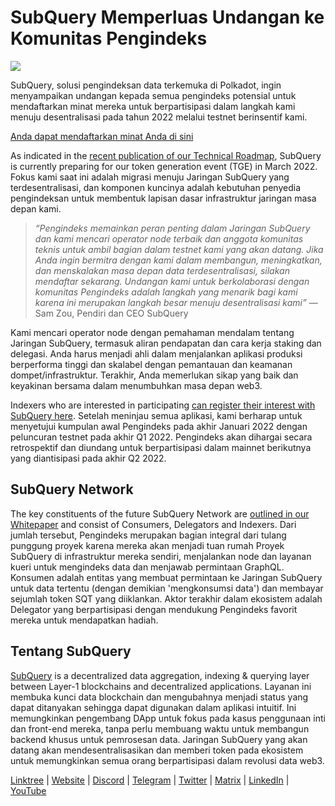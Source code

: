 # SubQuery Memperluas Undangan ke Komunitas Pengindeks

![](https://miro.medium.com/max/1400/1*qa014uV1jHA2WTVhUadrdA.png)

SubQuery, solusi pengindeksan data terkemuka di Polkadot, ingin menyampaikan undangan kepada semua pengindeks potensial untuk mendaftarkan minat mereka untuk berpartisipasi dalam langkah kami menuju desentralisasi pada tahun 2022 melalui testnet berinsentif kami.

[Anda dapat mendaftarkan minat Anda di sini](https://forms.gle/RyXyhb8T9Gxkwi7R9)

As indicated in the [recent publication of our Technical Roadmap](./20211029-roadmap-october.md), SubQuery is currently preparing for our token generation event (TGE) in March 2022. Fokus kami saat ini adalah migrasi menuju Jaringan SubQuery yang terdesentralisasi, dan komponen kuncinya adalah kebutuhan penyedia pengindeksan untuk membentuk lapisan dasar infrastruktur jaringan masa depan kami.

> _“Pengindeks memainkan peran penting dalam Jaringan SubQuery dan kami mencari operator node terbaik dan anggota komunitas teknis untuk ambil bagian dalam testnet kami yang akan datang. Jika Anda ingin bermitra dengan kami dalam membangun, meningkatkan, dan menskalakan masa depan data terdesentralisasi, silakan mendaftar sekarang. Undangan kami untuk berkolaborasi dengan komunitas Pengindeks adalah langkah yang menarik bagi kami karena ini merupakan langkah besar menuju desentralisasi kami”_ —Sam Zou, Pendiri dan CEO SubQuery

Kami mencari operator node dengan pemahaman mendalam tentang Jaringan SubQuery, termasuk aliran pendapatan dan cara kerja staking dan delegasi. Anda harus menjadi ahli dalam menjalankan aplikasi produksi berperforma tinggi dan skalabel dengan pemantauan dan keamanan dompet/infrastruktur. Terakhir, Anda memerlukan sikap yang baik dan keyakinan bersama dalam menumbuhkan masa depan web3.

Indexers who are interested in participating [can register their interest with SubQuery here](https://forms.gle/RyXyhb8T9Gxkwi7R9). Setelah meninjau semua aplikasi, kami berharap untuk menyetujui kumpulan awal Pengindeks pada akhir Januari 2022 dengan peluncuran testnet pada akhir Q1 2022. Pengindeks akan dihargai secara retrospektif dan diundang untuk berpartisipasi dalam mainnet berikutnya yang diantisipasi pada akhir Q2 2022.

## SubQuery Network

The key constituents of the future SubQuery Network are [outlined in our Whitepaper](https://static.subquery.network/whitepaper.pdf) and consist of Consumers, Delegators and Indexers. Dari jumlah tersebut, Pengindeks merupakan bagian integral dari tulang punggung proyek karena mereka akan menjadi tuan rumah Proyek SubQuery di infrastruktur mereka sendiri, menjalankan node dan layanan kueri untuk mengindeks data dan menjawab permintaan GraphQL. Konsumen adalah entitas yang membuat permintaan ke Jaringan SubQuery untuk data tertentu (dengan demikian 'mengkonsumsi data') dan membayar sejumlah token SQT yang diiklankan. Aktor terakhir dalam ekosistem adalah Delegator yang berpartisipasi dengan mendukung Pengindeks favorit mereka untuk mendapatkan hadiah.

## Tentang SubQuery

[SubQuery](https://subquery.network/) is a decentralized data aggregation, indexing & querying layer between Layer-1 blockchains and decentralized applications. Layanan ini membuka kunci data blockchain dan mengubahnya menjadi status yang dapat ditanyakan sehingga dapat digunakan dalam aplikasi intuitif. Ini memungkinkan pengembang DApp untuk fokus pada kasus penggunaan inti dan front-end mereka, tanpa perlu membuang waktu untuk membangun backend khusus untuk pemrosesan data. Jaringan SubQuery yang akan datang akan mendesentralisasikan dan memberi token pada ekosistem untuk memungkinkan semua orang berpartisipasi dalam revolusi data web3.

​​[Linktree](https://linktr.ee/subquerynetwork) | [Website](https://subquery.network/) | [Discord](https://discord.com/invite/78zg8aBSMG) | [Telegram](https://t.me/subquerynetwork) | [Twitter](https://twitter.com/subquerynetwork) | [Matrix](https://matrix.to/#/#subquery:matrix.org) | [LinkedIn](https://www.linkedin.com/company/subquery) | [YouTube](https://www.youtube.com/channel/UCi1a6NUUjegcLHDFLr7CqLw)
